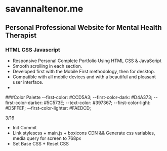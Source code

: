 # savannaltenor.me
## Personal Professional Website for Mental Health Therapist
### HTML CSS Javascript

- Responsive Personal Complete Portfolio Using HTML CSS & JavaScript
- Smooth scrolling in each section.
- Developed first with the Mobile First methodology, then for desktop.
- Compatible with all mobile devices and with a beautiful and pleasant user interface.
-


###Color Palette 
  --first-color: #CCD5A3;
  --first-color-dark: #D4A373;
  --first-color-darker: #5C573E;
  --text-color: #397367;
  --first-color-light: #D5FFEF;
  --first-color-lighter: #FAEDCD;

3/16 
 - Init Commit 
 - Link stylescss + main.js + boxicons CDN && Generate css  variables, media query for screen to 768px
 - Set Base CSS + Reset CSS